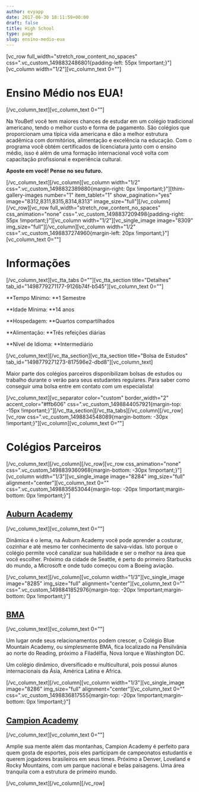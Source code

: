 ```yaml
---
author: evyapp
date: 2017-06-30 18:11:59+00:00
draft: false
title: High School
type: page
slug: ensino-medio-eua
---
```


[vc_row full_width="stretch_row_content_no_spaces" css=".vc_custom_1498832486801{padding-left: 55px !important;}"][vc_column width="1/2"][vc_column_text 0=""]

# Ensino Médio nos EUA!

[/vc_column_text][vc_column_text 0=""]

Na YouBet! você tem maiores chances de estudar em um colégio tradicional americano, tendo o melhor custo e forma de pagamento. São colégios que proporcionam uma típica vida americana e dão a melhor estrutura acadêmica com dormitórios, alimentação e excelência na educação. Com o programa você obtém certificados de licenciatura junto com o ensino médio, isso é além de uma formação internacional você volta com capacitação profissional e experiência cultural.

**Aposte em você! Pense no seu futuro.**

[/vc_column_text][/vc_column][vc_column width="1/2" css=".vc_custom_1498832389880{margin-right: 0px !important;}"][thim-gallery-images number="1" item_tablet="1" show_pagination="yes" image="8312,8311,8315,8314,8313" image_size="full"][/vc_column][/vc_row][vc_row full_width="stretch_row_content_no_spaces" css_animation="none" css=".vc_custom_1498837209498{padding-right: 55px !important;}"][vc_column width="1/2"][vc_single_image image="8309" img_size="full"][/vc_column][vc_column width="1/2" css=".vc_custom_1498837274960{margin-left: 20px !important;}"][vc_column_text 0=""]

# Informações

[/vc_column_text][vc_tta_tabs 0=""][vc_tta_section title="Detalhes" tab_id="1498779271177-9126b74f-b545"][vc_column_text 0=""]

**Tempo Mínimo: **1 Semestre

**Idade Mínima: **14 anos

**Hospedagem: **Quartos compartilhados

**Alimentação: **Três refeições diárias

**Nível de Idioma: **Intermediário

[/vc_column_text][/vc_tta_section][vc_tta_section title="Bolsa de Estudos" tab_id="1498779271273-817596e2-dbd8"][vc_column_text]

Maior parte dos colégios parceiros disponibilizam bolsas de estudos ou trabalho durante o verão para seus estudantes regulares. Para saber como conseguir uma bolsa entre em contato com um especialista!

[/vc_column_text][vc_separator color="custom" border_width="2" accent_color="#ffb606" css=".vc_custom_1498844057921{margin-top: -15px !important;}"][/vc_tta_section][/vc_tta_tabs][/vc_column][/vc_row][vc_row css=".vc_custom_1498834548089{margin-bottom: -30px !important;}"][vc_column][vc_column_text 0=""]

# Colégios Parceiros

[/vc_column_text][/vc_column][/vc_row][vc_row css_animation="none" css=".vc_custom_1498839360968{margin-bottom: -30px !important;}"][vc_column width="1/3"][vc_single_image image="8284" img_size="full" alignment="center"][vc_column_text 0="" css=".vc_custom_1498835853044{margin-top: -20px !important;margin-bottom: 0px !important;}"]

## [Auburn Academy](http://www.auburnacademy.org)

[/vc_column_text][vc_column_text 0=""]

Dinâmica é o lema, na Auburn Academy você pode aprender a costurar, cozinhar e até mesmo ter conhecimento de salva-vidas. Isto porque o colégio permite você canalizar sua habilidade e ser o melhor na área que você escolher. Próximo da cidade de Seattle, é perto do primeiro Starbucks do mundo, a Microsoft e onde tudo começou com a Boeing aviação.

[/vc_column_text][/vc_column][vc_column width="1/3"][vc_single_image image="8285" img_size="full" alignment="center"][vc_column_text 0="" css=".vc_custom_1498841852976{margin-top: -20px !important;margin-bottom: 0px !important;}"]

## [BMA](http://bma.us)

[/vc_column_text][vc_column_text 0=""]

Um lugar onde seus relacionamentos podem crescer, o Colégio Blue Mountain Academy, ou simplesmente BMA, fica localizado na Pensilvânia ao norte do Reading, próximo a Filadélfia, Nova Iorque e Washington DC.

Um colégio dinâmico, diversificado e multicultural, pois possui alunos internacionais da Ásia, América Latina e Africa.

[/vc_column_text][/vc_column][vc_column width="1/3"][vc_single_image image="8286" img_size="full" alignment="center"][vc_column_text 0="" css=".vc_custom_1498836817555{margin-top: -20px !important;margin-bottom: 0px !important;}"]

## [Campion Academy](http://www.campion.net)

[/vc_column_text][vc_column_text 0=""]

Amplie sua mente além das montanhas, Campion Academy é perfeito para quem gosta de esportes, pois eles participam de campeonatos estudantis e querem jogadores brasileiros em seus times. Próximo a Denver, Loveland e Rocky Mountains, com um parque nacional e belas paisagens. Uma área tranquila com a estrutura de primeiro mundo.

[/vc_column_text][/vc_column][/vc_row]
